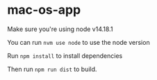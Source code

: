# mac-os-app

Make sure you're using node v14.18.1

You can run ```nvm use node``` to use the node version


Run ```npm install``` to install dependencies

Then run ```npm run dist``` to build.
